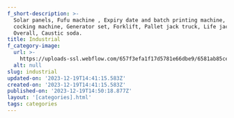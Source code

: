 ```yaml
---
f_short-description: >-
  Solar panels, Fufu machine , Expiry date and batch printing machine, Crown
  cocking machine, Generator set, Forklift, Pallet jack truck, Life jacket,
  Overall, Caustic soda.
title: Industrial
f_category-image:
  url: >-
    https://uploads-ssl.webflow.com/657f3efa1f17d5781e66dbe9/6581ab85ce3de81384ca3f14_original-equipment-manfacturing-vyrobca-zariadeni-a-komponentov-1024x683.jpg
  alt: null
slug: industrial
updated-on: '2023-12-19T14:41:15.583Z'
created-on: '2023-12-19T14:41:15.583Z'
published-on: '2023-12-19T14:50:18.877Z'
layout: '[categories].html'
tags: categories
---
```



